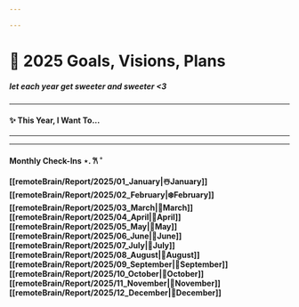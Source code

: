 ```yaml
---

---
```

# 🎀 2025 Goals, Visions, Plans 
##### let each year get sweeter and sweeter <3

---
#### ✨ This Year, I Want To... 


---




---
#### Monthly Check-Ins ⋆. 𐙚 ˚

**[[remoteBrain/Report/2025/01_January|☃️January]]**
**[[remoteBrain/Report/2025/02_February|❄️February]]**
**[[remoteBrain/Report/2025/03_March|🐇March]]**
**[[remoteBrain/Report/2025/04_April|🌸April]]**
**[[remoteBrain/Report/2025/05_May|🌷May]]**
**[[remoteBrain/Report/2025/06_June|🍇June]]**
**[[remoteBrain/Report/2025/07_July|💐July]]**
**[[remoteBrain/Report/2025/08_August|🧺August]]**
**[[remoteBrain/Report/2025/09_September|🍰September]]**
**[[remoteBrain/Report/2025/10_October|🧸October]]**
**[[remoteBrain/Report/2025/11_November|🍂November]]**
**[[remoteBrain/Report/2025/12_December|🎄December]]**
